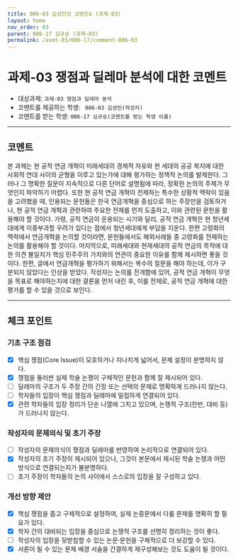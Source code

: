 ```yaml
---
title: 006-03 김성민의 코멘트b (과제-03) 
layout: home
nav_order: 03
parent: 006-17 심규승 (과제-03)
permalink: /asmt-03/006-17/comment-006-03
---
```


# 과제-03 쟁점과 딜레마 분석에 대한 코멘트

- 대상과제: `과제-03 쟁점과 딜레마 분석`
- 코멘트를 제공하는 학생: ` 006-03 김성민(작성자)` 
- 코멘트를 받는 학생: `006-17 심규승(코멘트를 받는 학생 이름)` 

---

## 코멘트

본 과제는 현 공적 연금 개혁이 미래세대의 경제적 자유와 현 세대의 공공 복지에 대한 사회적 연대 사이의 균형을 이루고 있는가에 대해 평가하는 정책적 논의를 발제한다. 그러나 그 명확한 질문이 지속적으로 다른 단어로 설명됨에 따라, 정확한 논의의 주제가 무엇인지 파악하기 어렵다. 또한 현 공적 연금 개혁이 전제하는 특수한 상황적 맥락이 있음을 고려했을 때, 인용되는 문헌들은 한국 연금개혁을 중심으로 하는 주장만을 검토하거나, 현 공적 연금 개혁과 관련하여 주요한 전제를 먼저 도출하고, 이와 관련된 문헌을 활용해야 할 것이다. 가령, 공적 연금이 운용되는 시기와 달리, 공적 연금 개혁은 현 청년세대에게 이중부과할 우려가 있다는 점에서 청년세대에게 부담을 지운다. 한편 고령화의 맥락에서 연금개혁을 논의할 것이라면, 문헌들에서도 해외사례들 중 고령화를 전제하는 논의를 활용해야 할 것이다. 마지막으로, 미래세대와 현재세대의 공적 연금의 목적에 대한 의견 불일치가 핵심 민주주의 가치와의 연관이 중요한 이유를 함께 제시하면 좋을 것이다.
한편, 글에서 연금개혁을 평가하기 위해서는 복수의 질문을 해야 하는데, 이가 구분되지 않았다는 인상을 받았다. 작성자는 논의를 전개함에 있어, 공적 연금 개혁이 무엇을 목표로 해야하는지에 대한 결론을 먼저 내린 후, 이를 전제로, 공적 연금 개혁에 대한 평가를 할 수 있을 것으로 보인다.

---

## 체크 포인트

### **기초 구조 점검**
- [x] 핵심 쟁점(Core Issue)이 모호하거나 지나치게 넓어서, 문제 설정이 분명하지 않다.
- [x] 쟁점을 둘러싼 실제 학술 논쟁이 구체적인 문헌과 함께 잘 제시되어 있다.
- [ ] 딜레마의 구조가 두 주장 간의 긴장 또는 선택의 문제로 명확하게 드러나지 않는다.
- [ ] 학자들의 입장이 핵심 쟁점과 딜레마에 밀접하게 연결되어 있다.
- [x] 관련 학자들의 입장 정리가 단순 나열에 그치고 있으며, 논쟁적 구조(찬반, 대비 등)가 드러나지 않는다.

### **작성자의 문제의식 및 초기 주장**
- [ ] 작성자의 문제의식이 쟁점과 딜레마를 반영하여 논리적으로 연결되어 있다.
- [x] 작성자의 초기 주장이 제시되어 있으나, 그것이 본문에서 제시된 학술 논쟁과 어떤 방식으로 연결되는지가 불분명하다.
- [ ] 초기 주장이 학자들의 논의 사이에서 스스로의 입장을 잘 구성하고 있다.

### **개선 방향 제안**
- [x] 핵심 쟁점을 좁고 구체적으로 설정하여, 실제 논증문에서 다룰 문제를 명확히 할 필요가 있다.
- [x] 학자 간의 대비되는 입장을 중심으로 논쟁적 구조를 선명히 정리하는 것이 좋다.
- [ ] 작성자의 입장을 뒷받침할 수 있는 논문·문헌을 구체적으로 더 보강할 수 있다.
- [x] 서론이 될 수 있는 문제 배경 서술을 간결하게 재구성해보는 것도 도움이 될 것이다.